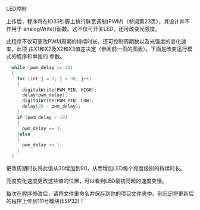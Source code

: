 LED控制

上传后，程序将在IO33引脚上执行脉宽调制(PWM)（参阅第23页），其设计并不作用于
analogWrite()函数。这不仅可开关LED，还可改变光强度。

此程序不仅可更改PWM周期的持续时长，还可控制周期数以及光强度的变化速率，此项
由X1和X2及X2和X3值差决定（参阅前一页的图表）。下面是改变运行模式的程序和单独的
参数。

```c
  while (pwm_delay <= 20)
  {
    for (int j = 0; j < 30; j++)
    {
      digitalWrite(PWM_PIN, HIGH);
      delay(pwm_delay);
      digitalWrite(PWM_PIN, LOW);
      delay(20 - pwm_delay);
    }
    if (pwm_delay < 10)
    {
      pwm_delay += 3;  
    }else
    {
      pwm_delay += 1;
    }
  }
```

更改周期时长将此值从30增加到90，从而增加LED每个亮度级别的持续时长。

亮度变化速度更改这些值的位置，可以看到LED最初亮起的速度变慢。

每次在程序修改后，请将文件重命名并保存到你的项目文件夹中。别忘记将更新后的程序上传到111号模块(ESP32)！
